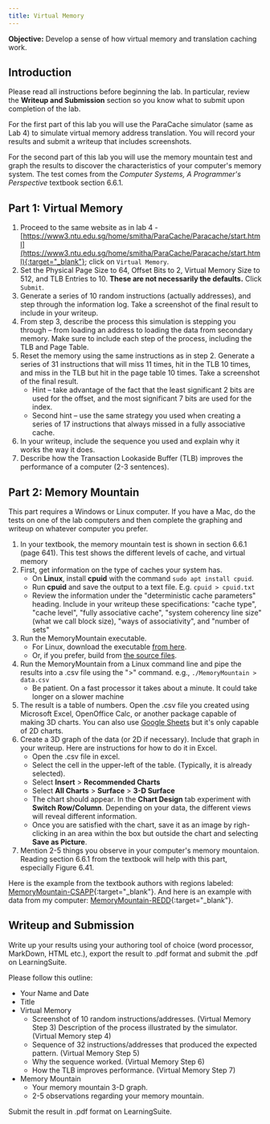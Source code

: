```yaml
---
title: Virtual Memory
---
```


**Objective:**  Develop a sense of how virtual memory and translation caching work.

## Introduction

Please read all instructions before beginning the lab. In particular, review the **Writeup and Submission** section so you know what to submit upon completion of the lab.

For the first part of this lab you will use the ParaCache simulator (same as Lab 4) to simulate virtual memory address translation. You will record your results and submit a writeup that includes screenshots.

For the second part of this lab you will use the memory mountain test and graph the results to discover the characteristics of your computer's memory system. The test comes from the *Computer Systems, A Programmer's Perspective* textbook section 6.6.1.

## Part 1: Virtual Memory

1. Proceed to the same website as in lab 4 - [https://www3.ntu.edu.sg/home/smitha/ParaCache/Paracache/start.html](https://www3.ntu.edu.sg/home/smitha/ParaCache/Paracache/start.html){:target="_blank"}; click on `Virtual Memory`.
2. Set the Physical Page Size to 64, Offset Bits to 2, Virtual Memory Size to 512, and TLB Entries to 10. **These are not necessarily the defaults.** Click `Submit`.
3. Generate a series of 10 random instructions (actually addresses), and step through the information log.  Take a screenshot of the final result to include in your writeup.
4. From step 3, describe the process this simulation is stepping you through – from loading an address to loading the data from secondary memory.  Make sure to include each step of the process, including the TLB and Page Table.
5. Reset the memory using the same instructions as in step 2.
Generate a series of 31 instructions that will miss 11 times, hit in the TLB 10 times, and miss in the TLB but hit in the page table 10 times.  Take a screenshot of the final result.
    * Hint – take advantage of the fact that the least significant 2 bits are used for the offset, and the most significant 7 bits are used for the index.
    * Second hint – use the same strategy you used when creating a series of 17 instructions that always missed in a fully associative cache.
6. In your writeup, include the sequence you used and explain why it works the way it does.
7. Describe how the Transaction Lookaside Buffer (TLB) improves the performance of a computer (2-3 sentences).

## Part 2: Memory Mountain

This part requires a Windows or Linux computer. If you have a Mac, do the tests on one of the lab computers and then complete the graphing and writeup on whatever computer you prefer.

1. In your textbook, the memory mountain test is shown in section 6.6.1 (page 641). This test shows the different levels of cache, and virtual memory
2. First, get information on the type of caches your system has.
    * On **Linux**, install **cpuid** with the command `sudo apt install cpuid`.
    * Run **cpuid** and save the output to a text file. E.g. `cpuid > cpuid.txt`
    * Review the information under the "deterministic cache parameters" heading. Include in your writeup these specifications: "cache type", "cache level", "fully associative cache", "system coherency line size" (what we call block size), "ways of associativity", and "number of sets"
3. Run the MemoryMountain executable.
    * For Linux, download the executable [from here](LinuxMemoryMountain.zip).
    * Or, if you prefer, build from [the source files](MemoryMountainSource.zip).
4. Run the MemoryMountain from a Linux command line and pipe the results into a .csv file using the ">" command. e.g., `./MemoryMountain > data.csv`
    * Be patient. On a fast processor it takes about a minute. It could take longer on a slower machine
5. The result is a table of numbers. Open the .csv file you created using Microsoft Excel, OpenOffice Calc, or another package capable of making 3D charts. You can also use [Google Sheets](https://docs.google.com/spreadsheets) but it's only capable of 2D charts.
6. Create a 3D graph of the data (or 2D if necessary). Include that graph in your writeup. Here are instructions for how to do it in Excel.
    * Open the .csv file in excel.
    * Select the cell in the upper-left of the table. (Typically, it is already selected).
    * Select **Insert** > **Recommended Charts**
    * Select **All Charts** > **Surface** > **3-D Surface**
    * The chart should appear. In the **Chart Design** tab experiment with **Switch Row/Column**. Depending on your data, the different views will reveal different information.
    * Once you are satisfied with the chart, save it as an image by righ-clicking in an area within the box but outside the chart and selecting **Save as Picture**.
7. Mention 2-5 things you observe in your computer's memory mountaion. Reading section 6.6.1 from the textbook will help with this part, especially Figure 6.41.

Here is the example from the textbook authors with regions labeled: [MemoryMountain-CSAPP](MemoryMountain-CSAPP.png){:target="_blank"}.
And here is an example with data from my computer: [MemoryMountain-REDD](MemoryMountain-REDD.png){:target="_blank"}.

## Writeup and Submission

Write up your results using your authoring tool of choice (word processor, MarkDown, HTML etc.), export the result to .pdf format and submit the .pdf on LearningSuite.

Please follow this outline:

* Your Name and Date
* Title
* Virtual Memory
    * Screenshot of 10 random instructions/addresses. (Virtual Memory Step 3)
    Description of the process illustrated by the simulator. (Virtual Memory step 4)
    * Sequence of 32 instructions/addresses that produced the expected pattern. (Virtual Memory Step 5)
    * Why the sequence worked. (Virtual Memory Step 6)
    * How the TLB improves performance. (Virtual Memory Step 7)
* Memory Mountain
    * Your memory mountain 3-D graph.
    * 2-5 observations regarding your memory mountain.

Submit the result in .pdf format on LearningSuite.
